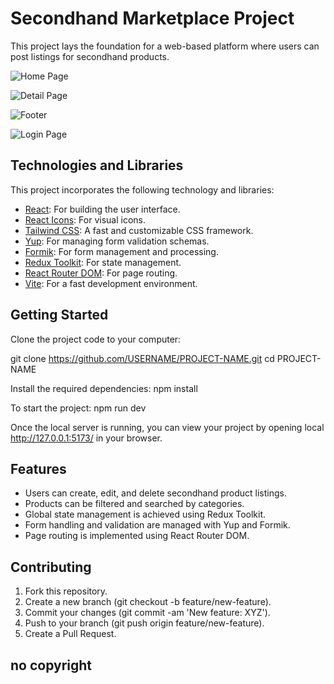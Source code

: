 # Secondhand Marketplace Project

This project lays the foundation for a web-based platform where users can post listings for secondhand products.

![Home Page](https://github.com/eraykarakasli/mahibinden.com-react-clone/blob/main/README/Screenshot_1.png?raw=true)

![Detail Page](https://github.com/eraykarakasli/mahibinden.com-react-clone/blob/main/README/Screenshot_2.png?raw=true)

![Footer](https://github.com/eraykarakasli/mahibinden.com-react-clone/blob/main/README/Screenshot_5.png?raw=true)

![Login Page](https://github.com/eraykarakasli/mahibinden.com-react-clone/blob/main/README/Screenshot_6.png?raw=true)

## Technologies and Libraries

This project incorporates the following technology and libraries:

- [React](https://reactjs.org/): For building the user interface.
- [React Icons](https://react-icons.github.io/react-icons/): For visual icons.
- [Tailwind CSS](https://tailwindcss.com/): A fast and customizable CSS framework.
- [Yup](https://github.com/jquense/yup): For managing form validation schemas.
- [Formik](https://formik.org/): For form management and processing.
- [Redux Toolkit](https://redux-toolkit.js.org/): For state management.
- [React Router DOM](https://reactrouter.com/web/guides/quick-start): For page routing.
- [Vite](https://vitejs.dev/): For a fast development environment.

## Getting Started

Clone the project code to your computer:

git clone https://github.com/USERNAME/PROJECT-NAME.git
cd PROJECT-NAME

Install the required dependencies:
npm install

To start the project:
npm run dev

Once the local server is running, you can view your project by opening local http://127.0.0.1:5173/ in your browser.

## Features

- Users can create, edit, and delete secondhand product listings.
- Products can be filtered and searched by categories.
- Global state management is achieved using Redux Toolkit.
- Form handling and validation are managed with Yup and Formik.
- Page routing is implemented using React Router DOM.

##  Contributing
1. Fork this repository.
2. Create a new branch (git checkout -b feature/new-feature).
3. Commit your changes (git commit -am 'New feature: XYZ').
4. Push to your branch (git push origin feature/new-feature).
5. Create a Pull Request.

## no copyright
